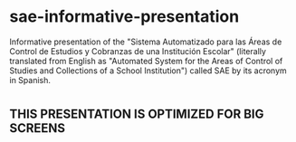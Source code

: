 # sae-informative-presentation
Informative presentation of the "Sistema Automatizado para las Áreas de Control de Estudios y Cobranzas de una Institución Escolar" (literally translated from English as "Automated System for the Areas of Control of Studies and Collections of a School Institution") called SAE by its acronym in Spanish.
#

## THIS PRESENTATION IS OPTIMIZED FOR BIG SCREENS